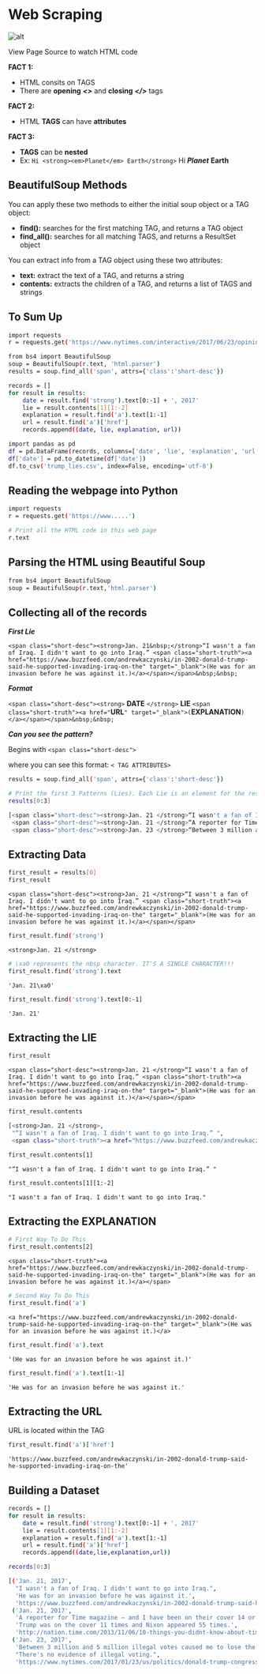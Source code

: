 # Web Scraping

![alt](http://www.web-scraping-crawler.com/wp-content/uploads/2017/04/Web-Scraping-Process-Image.png)

View Page Source to watch HTML code

__FACT 1:__ 
- HTML consits on TAGS
- There are __opening__ ___<>___ and __closing__ ___</>___ tags

__FACT 2:__
- HTML __TAGS__ can have __attributes__

__FACT 3:__
- __TAGS__ can be __nested__
- Ex: `Hi <strong><em>Planet</em> Earth</strong>` Hi ___Planet___ __Earth__

## BeautifulSoup Methods

You can apply these two methods to either the initial soup object or a TAG object:

- __find():__ searches for the first matching TAG, and returns a TAG object
- __find_all():__ searches for all matching TAGS, and returns a ResultSet object

You can extract info from a TAG object using these two attributes:

- __text:__ extract the text of a TAG, and returns a string
- __contents:__ extracts the children of a TAG, and returns a list of TAGS and strings

## To Sum Up

```sh
import requests  
r = requests.get('https://www.nytimes.com/interactive/2017/06/23/opinion/trumps-lies.html')

from bs4 import BeautifulSoup  
soup = BeautifulSoup(r.text, 'html.parser')  
results = soup.find_all('span', attrs={'class':'short-desc'})

records = []  
for result in results:  
    date = result.find('strong').text[0:-1] + ', 2017'
    lie = result.contents[1][1:-2]
    explanation = result.find('a').text[1:-1]
    url = result.find('a')['href']
    records.append((date, lie, explanation, url))

import pandas as pd  
df = pd.DataFrame(records, columns=['date', 'lie', 'explanation', 'url'])  
df['date'] = pd.to_datetime(df['date'])  
df.to_csv('trump_lies.csv', index=False, encoding='utf-8') 
```

## Reading the webpage into Python
```sh
import requests
r = requests.get('https://www.....')
```
```sh
# Print all the HTML code in this web page
r.text 
```
## Parsing the HTML using Beautiful Soup

```sh
from bs4 import BeautifulSoup
soup = BeautifulSoup(r.text,'html.parser')
```

## Collecting all of the records

___First Lie___

`
<span class="short-desc"><strong>Jan. 21&nbsp;</strong>“I wasn't a fan of Iraq. I didn't want to go into Iraq.” <span class="short-truth"><a href="https://www.buzzfeed.com/andrewkaczynski/in-2002-donald-trump-said-he-supported-invading-iraq-on-the" target="_blank">(He was for an invasion before he was against it.)</a></span></span>&nbsp;&nbsp;
`

___Format___

`<span class="short-desc"><strong>` __DATE__ `</strong>` __LIE__ `<span class="short-truth"><a href="`__URL__`" target="_blank">(`__EXPLANATION__`)</a></span></span>&nbsp;&nbsp;`

___Can you see the pattern?___

Begins with `<span class="short-desc">`

where you can see this format: `< TAG ATTRIBUTES>`

```sh
results = soup.find_all('span', attrs={'class':'short-desc'})
```

```sh
# Print the first 3 Patterns (Lies). Each Lie is an element for the results LIST
results[0:3]
```

```sh
[<span class="short-desc"><strong>Jan. 21 </strong>“I wasn't a fan of Iraq. I didn't want to go into Iraq.” <span class="short-truth"><a href="https://www.buzzfeed.com/andrewkaczynski/in-2002-donald-trump-said-he-supported-invading-iraq-on-the" target="_blank">(He was for an invasion before he was against it.)</a></span></span>,
 <span class="short-desc"><strong>Jan. 21 </strong>“A reporter for Time magazine — and I have been on their cover 14 or 15 times. I think we have the all-time record in the history of Time magazine.” <span class="short-truth"><a href="http://nation.time.com/2013/11/06/10-things-you-didnt-know-about-time/" target="_blank">(Trump was on the cover 11 times and Nixon appeared 55 times.)</a></span></span>,
 <span class="short-desc"><strong>Jan. 23 </strong>“Between 3 million and 5 million illegal votes caused me to lose the popular vote.” <span class="short-truth"><a href="https://www.nytimes.com/2017/01/23/us/politics/donald-trump-congress-democrats.html" target="_blank">(There's no evidence of illegal voting.)</a></span></span>]
 ```
 
## Extracting Data
 
```sh
first_result = results[0]
first_result
```
`
<span class="short-desc"><strong>Jan. 21 </strong>“I wasn't a fan of Iraq. I didn't want to go into Iraq.” <span class="short-truth"><a href="https://www.buzzfeed.com/andrewkaczynski/in-2002-donald-trump-said-he-supported-invading-iraq-on-the" target="_blank">(He was for an invasion before he was against it.)</a></span></span>
`

```sh
first_result.find('strong')
```

`<strong>Jan. 21 </strong>`

```sh
# \xa0 represents the nbsp character. IT'S A SINGLE CHARACTER!!!
first_result.find('strong').text
```

`
'Jan. 21\xa0'
`
```sh
first_result.find('strong').text[0:-1]
```
`'Jan. 21'`

## Extracting the LIE

```sh
first_result
```

`<span class="short-desc"><strong>Jan. 21 </strong>“I wasn't a fan of Iraq. I didn't want to go into Iraq.” <span class="short-truth"><a href="https://www.buzzfeed.com/andrewkaczynski/in-2002-donald-trump-said-he-supported-invading-iraq-on-the" target="_blank">(He was for an invasion before he was against it.)</a></span></span>`

```sh
first_result.contents
```
```sh
[<strong>Jan. 21 </strong>,
 "“I wasn't a fan of Iraq. I didn't want to go into Iraq.” ",
 <span class="short-truth"><a href="https://www.buzzfeed.com/andrewkaczynski/in-2002-donald-trump-said-he-supported-invading-iraq-on-the" target="_blank">(He was for an invasion before he was against it.)</a></span>]
 ```
```sh
first_result.contents[1]
```

`"“I wasn't a fan of Iraq. I didn't want to go into Iraq.” "`
```sh
first_result.contents[1][1:-2]
```

`"I wasn't a fan of Iraq. I didn't want to go into Iraq."`

## Extracting the EXPLANATION

```sh
# First Way To Do This
first_result.contents[2]
```

`<span class="short-truth"><a href="https://www.buzzfeed.com/andrewkaczynski/in-2002-donald-trump-said-he-supported-invading-iraq-on-the" target="_blank">(He was for an invasion before he was against it.)</a></span>`
```sh
# Second Way To Do This
first_result.find('a')
```

`<a href="https://www.buzzfeed.com/andrewkaczynski/in-2002-donald-trump-said-he-supported-invading-iraq-on-the" target="_blank">(He was for an invasion before he was against it.)</a>`
```sh
first_result.find('a').text
```

`'(He was for an invasion before he was against it.)'`
```sh
first_result.find('a').text[1:-1]
```

`'He was for an invasion before he was against it.'`

## Extracting the URL

URL is located within the TAG
```sh
first_result.find('a')['href']
```

`'https://www.buzzfeed.com/andrewkaczynski/in-2002-donald-trump-said-he-supported-invading-iraq-on-the'`

## Building a Dataset

```sh
records = []
for result in results:
    date = result.find('strong').text[0:-1] + ', 2017'
    lie = result.contents[1][1:-2]
    explanation = result.find('a').text[1:-1]
    url = result.find('a')['href']
    records.append((date,lie,explanation,url))
```
```sh
records[0:3]
```
```sh
[('Jan. 21, 2017',
  "I wasn't a fan of Iraq. I didn't want to go into Iraq.",
  'He was for an invasion before he was against it.',
  'https://www.buzzfeed.com/andrewkaczynski/in-2002-donald-trump-said-he-supported-invading-iraq-on-the'),
 ('Jan. 21, 2017',
  'A reporter for Time magazine — and I have been on their cover 14 or 15 times. I think we have the all-time record in the history of Time magazine.',
  'Trump was on the cover 11 times and Nixon appeared 55 times.',
  'http://nation.time.com/2013/11/06/10-things-you-didnt-know-about-time/'),
 ('Jan. 23, 2017',
  'Between 3 million and 5 million illegal votes caused me to lose the popular vote.',
  "There's no evidence of illegal voting.",
  'https://www.nytimes.com/2017/01/23/us/politics/donald-trump-congress-democrats.html')]
  ```